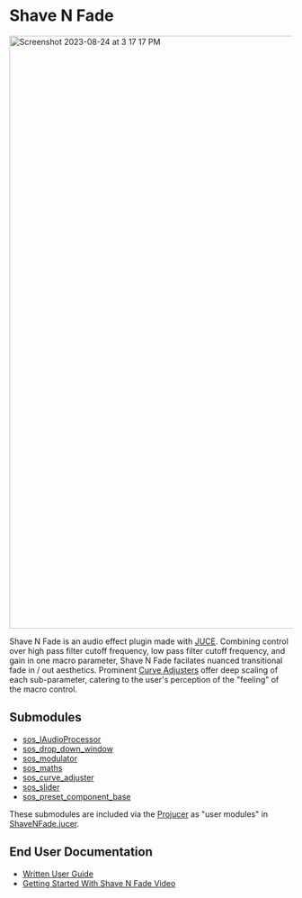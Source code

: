 # Shave N Fade

<img width="1053" alt="Screenshot 2023-08-24 at 3 17 17 PM" src="https://github.com/MasonSelf/SynthsOfSelf_ShaveNFade/assets/55724853/828f3241-6af2-440b-862b-ef58a6a53965">

Shave N Fade is an audio effect plugin made with [JUCE](https://github.com/juce-framework/JUCE).
Combining control over high pass filter cutoff frequency, low pass filter cutoff frequency, and gain 
in one macro parameter, Shave N Fade facilates nuanced transitional fade in / out aesthetics.
Prominent [Curve Adjusters](https://github.com/MasonSelf/sos_curve_adjuster) offer deep scaling of each sub-parameter, catering to the
user's perception of the "feeling" of the macro control.
## Submodules

* [sos_IAudioProcessor](https://github.com/MasonSelf/sos_IAudioProcessor)
* [sos_drop_down_window](https://github.com/MasonSelf/sos_drop_down_window)
* [sos_modulator](https://github.com/MasonSelf/sos_modulator)
* [sos_maths](https://github.com/MasonSelf/sos_maths)
* [sos_curve_adjuster](https://github.com/MasonSelf/sos_curve_adjuster)
* [sos_slider](https://github.com/MasonSelf/sos_sliders)
* [sos_preset_component_base](https://github.com/MasonSelf/sos_preset_component_base)

These submodules are included via the [Projucer](https://docs.juce.com/master/tutorial_new_projucer_project.html) as 
"user modules" in [ShaveNFade.jucer](https://github.com/MasonSelf/SynthsOfSelf_ShaveNFade/blob/main/ShaveNFade.jucer).

## End User Documentation

* [Written User Guide](https://www.masonself.com/shave-n-fade-manual)
* [Getting Started With Shave N Fade Video](https://youtu.be/bpdqnYLYeSA?si=Cu8Pf6Jlh2fLtvQu)





